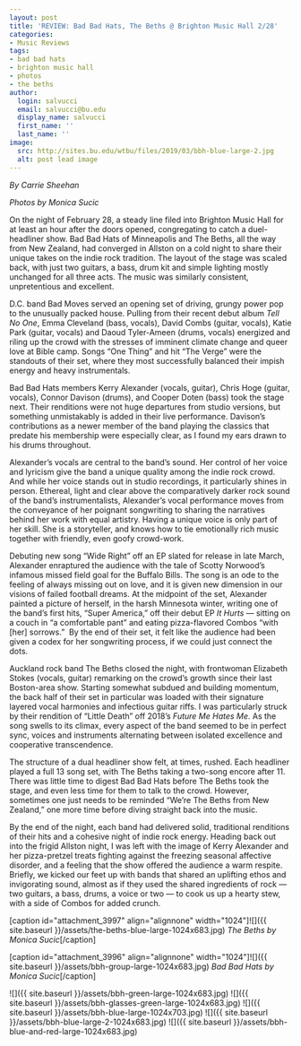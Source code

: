 ```yaml
---
layout: post
title: 'REVIEW: Bad Bad Hats, The Beths @ Brighton Music Hall 2/28'
categories:
- Music Reviews
tags:
- bad bad hats
- brighton music hall
- photos
- the beths
author:
  login: salvucci
  email: salvucci@bu.edu
  display_name: salvucci
  first_name: ''
  last_name: ''
image:
  src: http://sites.bu.edu/wtbu/files/2019/03/bbh-blue-large-2.jpg
  alt: post lead image
---
```


_By Carrie Sheehan_

_Photos by Monica Sucic_

On the night of February 28, a steady line filed into Brighton Music Hall for at least an hour after the doors opened, congregating to catch a duel-headliner show. Bad Bad Hats of Minneapolis and The Beths, all the way from New Zealand, had converged in Allston on a cold night to share their unique takes on the indie rock tradition. The layout of the stage was scaled back, with just two guitars, a bass, drum kit and simple lighting mostly unchanged for all three acts. The music was similarly consistent, unpretentious and excellent.

D.C. band Bad Moves served an opening set of driving, grungy power pop to the unusually packed house. Pulling from their recent debut album _Tell No One_, Emma Cleveland (bass, vocals), David Combs (guitar, vocals), Katie Park (guitar, vocals) and Daoud Tyler-Ameen (drums, vocals) energized and riling up the crowd with the stresses of imminent climate change and queer love at Bible camp. Songs “One Thing” and hit “The Verge” were the standouts of their set, where they most successfully balanced their impish energy and heavy instrumentals. 

Bad Bad Hats members Kerry Alexander (vocals, guitar), Chris Hoge (guitar, vocals), Connor Davison (drums), and Cooper Doten (bass) took the stage next. Their renditions were not huge departures from studio versions, but something unmistakably is added in their live performance. Davison’s contributions as a newer member of the band playing the classics that predate his membership were especially clear, as I found my ears drawn to his drums throughout.

Alexander’s vocals are central to the band’s sound. Her control of her voice and lyricism give the band a unique quality among the indie rock crowd. And while her voice stands out in studio recordings, it particularly shines in person. Ethereal, light and clear above the comparatively darker rock sound of the band’s instrumentalists, Alexander’s vocal performance moves from the conveyance of her poignant songwriting to sharing the narratives behind her work with equal artistry. Having a unique voice is only part of her skill. She is a storyteller, and knows how to tie emotionally rich music together with friendly, even goofy crowd-work. 

Debuting new song “Wide Right” off an EP slated for release in late March, Alexander enraptured the audience with the tale of Scotty Norwood’s infamous missed field goal for the Buffalo Bills. The song is an ode to the feeling of always missing out on love, and it is given new dimension in our visions of failed football dreams. At the midpoint of the set, Alexander painted a picture of herself, in the harsh Minnesota winter, writing one of the band’s first hits, “Super America,” off their debut EP _It Hurts_ — sitting on a couch in “a comfortable pant” and eating pizza-flavored Combos “with \[her\] sorrows.”  By the end of their set, it felt like the audience had been given a codex for her songwriting process, if we could just connect the dots. 

Auckland rock band The Beths closed the night, with frontwoman Elizabeth Stokes (vocals, guitar) remarking on the crowd’s growth since their last Boston-area show. Starting somewhat subdued and building momentum, the back half of their set in particular was loaded with their signature layered vocal harmonies and infectious guitar riffs. I was particularly struck by their rendition of “Little Death” off 2018’s _Future Me Hates Me_. As the song swells to its climax, every aspect of the band seemed to be in perfect sync, voices and instruments alternating between isolated excellence and cooperative transcendence.

The structure of a dual headliner show felt, at times, rushed. Each headliner played a full 13 song set, with The Beths taking a two-song encore after 11. There was little time to digest Bad Bad Hats before The Beths took the stage, and even less time for them to talk to the crowd. However, sometimes one just needs to be reminded “We’re The Beths from New Zealand,” one more time before diving straight back into the music.

By the end of the night, each band had delivered solid, traditional renditions of their hits and a cohesive night of indie rock energy. Heading back out into the frigid Allston night, I was left with the image of Kerry Alexander and her pizza-pretzel treats fighting against the freezing seasonal affective disorder, and a feeling that the show offered the audience a warm respite. Briefly, we kicked our feet up with bands that shared an uplifting ethos and invigorating sound, almost as if they used the shared ingredients of rock — two guitars, a bass, drums, a voice or two — to cook us up a hearty stew, with a side of Combos for added crunch.

\[caption id="attachment\_3997" align="alignnone" width="1024"\]![]({{ site.baseurl }}/assets/the-beths-blue-large-1024x683.jpg) _The Beths by Monica Sucic_\[/caption\]

\[caption id="attachment\_3996" align="alignnone" width="1024"\]![]({{ site.baseurl }}/assets/bbh-group-large-1024x683.jpg) _Bad Bad Hats by Monica Sucic_\[/caption\]

![]({{ site.baseurl }}/assets/bbh-green-large-1024x683.jpg) ![]({{ site.baseurl }}/assets/bbh-glasses-green-large-1024x683.jpg) ![]({{ site.baseurl }}/assets/bbh-blue-large-1024x703.jpg) ![]({{ site.baseurl }}/assets/bbh-blue-large-2-1024x683.jpg) ![]({{ site.baseurl }}/assets/bbh-blue-and-red-large-1024x683.jpg)